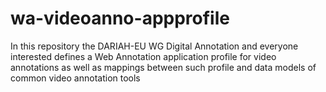 # wa-videoanno-appprofile
In this repository the DARIAH-EU WG Digital Annotation and everyone interested defines a Web Annotation application profile for video annotations as well as mappings between such profile and data models of common video annotation tools
